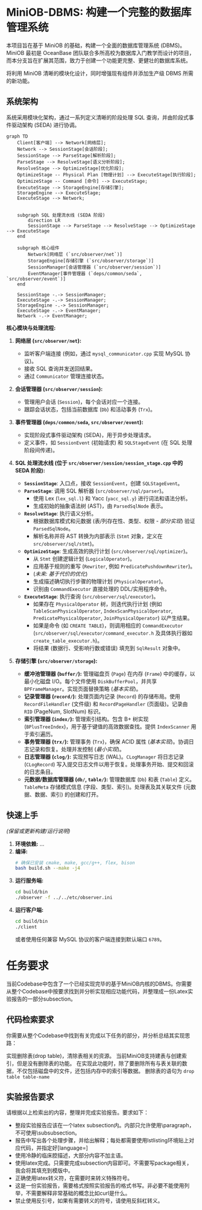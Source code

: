 # MiniOB-DBMS: 构建一个完整的数据库管理系统

本项目旨在基于 MiniOB 的基础，构建一个全面的数据库管理系统 (DBMS)。MiniOB 最初是 OceanBase 团队联合多所高校为数据库入门教学而设计的项目，而本分支旨在扩展其范围，致力于创建一个功能更完整、更健壮的数据库系统。

将利用 MiniOB 清晰的模块化设计，同时增强现有组件并添加生产级 DBMS 所需的新功能。

## 系统架构

系统采用模块化架构，通过一系列定义清晰的阶段处理 SQL 查询，并由阶段式事件驱动架构 (SEDA) 进行协调。

```mermaid
graph TD
    Client[客户端] --> Network[网络层];
    Network --> SessionStage[会话阶段];
    SessionStage --> ParseStage[解析阶段];
    ParseStage --> ResolveStage[语义分析阶段];
    ResolveStage --> OptimizeStage[优化阶段];
    OptimizeStage -- Physical Plan [物理计划] --> ExecuteStage[执行阶段];
    OptimizeStage -- Command [命令] --> ExecuteStage;
    ExecuteStage --> StorageEngine[存储引擎];
    StorageEngine --> ExecuteStage;
    ExecuteStage --> Network;


    subgraph SQL 处理流水线 (SEDA 阶段)
        direction LR
        SessionStage --> ParseStage --> ResolveStage --> OptimizeStage --> ExecuteStage
    end

    subgraph 核心组件
        Network[网络层 (`src/observer/net`)]
        StorageEngine[存储引擎 (`src/observer/storage`)]
        SessionManager[会话管理器 (`src/observer/session`)]
        EventManager[事件管理器 (`deps/common/seda`, `src/observer/event`)]
    end

    SessionStage -.-> SessionManager;
    ExecuteStage -.-> SessionManager;
    StorageEngine -.-> SessionManager;
    ExecuteStage -.-> EventManager;
    Network -.-> EventManager;

```

**核心模块与处理流程:**

1.  **网络层 (`src/observer/net`):**
    *   监听客户端连接 (例如，通过 `mysql_communicator.cpp` 实现 MySQL 协议)。
    *   接收 SQL 查询并发送回结果。
    *   通过 `Communicator` 管理连接状态。

2.  **会话管理器 (`src/observer/session`):**
    *   管理用户会话 (`Session`)，每个会话对应一个连接。
    *   跟踪会话状态，包括当前数据库 (`Db`) 和活动事务 (`Trx`)。

3.  **事件管理器 (`deps/common/seda`, `src/observer/event`):**
    *   实现阶段式事件驱动架构 (SEDA)，用于异步处理请求。
    *   定义事件，如 `SessionEvent` (初始请求) 和 `SQLStageEvent` (在 SQL 处理阶段间传递)。

4.  **SQL 处理流水线 (位于 `src/observer/session/session_stage.cpp` 中的 SEDA 阶段):**
    *   **`SessionStage`**: 入口点，接收 `SessionEvent`，创建 `SQLStageEvent`。
    *   **`ParseStage`**: 调用 SQL 解析器 (`src/observer/sql/parser`)。
        *   使用 Lex (`lex_sql.l`) 和 Yacc (`yacc_sql.y`) 进行词法和语法分析。
        *   生成初始的抽象语法树 (AST)，由 `ParsedSqlNode` 表示。
    *   **`ResolveStage`**: 执行语义分析。
        *   根据数据库模式和元数据 (表/列存在性、类型、权限 - *部分实现*) 验证 `ParsedSqlNode`。
        *   解析名称并将 AST 转换为内部表示 (`Stmt` 对象，定义在 `src/observer/sql/stmt`)。
    *   **`OptimizeStage`**: 生成高效的执行计划 (`src/observer/sql/optimizer`)。
        *   从 `Stmt` 创建逻辑计划 (`LogicalOperator`)。
        *   应用基于规则的重写 (`Rewriter`, 例如 `PredicatePushdownRewriter`)。
        *   (*未来: 基于代价的优化*)
        *   生成描述确切执行步骤的物理计划 (`PhysicalOperator`)。
        *   识别由 `CommandExecutor` 直接处理的 DDL/实用程序命令。
    *   **`ExecuteStage`**: 执行查询 (`src/observer/sql/executor`)。
        *   如果存在 `PhysicalOperator` 树，则迭代执行计划 (例如 `TableScanPhysicalOperator`, `IndexScanPhysicalOperator`, `PredicatePhysicalOperator`, `JoinPhysicalOperator`) 以产生结果。
        *   如果是命令 (如 `CREATE TABLE`)，则调用相应的 `CommandExecutor` (`src/observer/sql/executor/command_executor.h` 及具体执行器如 `create_table_executor.h`)。
        *   将结果 (数据行、受影响行数或错误) 填充到 `SqlResult` 对象中。

5.  **存储引擎 (`src/observer/storage`):**
    *   **缓冲池管理器 (`buffer/`):** 管理磁盘页 (`Page`) 在内存 (`Frame`) 中的缓存，以最小化磁盘 I/O。每个文件使用 `DiskBufferPool`，并共享 `BPFrameManager`。实现页面替换策略 (*基本实现*)。
    *   **记录管理器 (`record/`):** 处理页面内记录 (`Record`) 的存储布局。使用 `RecordFileHandler` (文件级) 和 `RecordPageHandler` (页面级)。记录由 `RID` (PageNum, SlotNum) 标识。
    *   **索引管理器 (`index/`):** 管理索引结构。包含 B+ 树实现 (`BPlusTreeIndex`)，用于基于键值的高效数据查找。提供 `IndexScanner` 用于索引遍历。
    *   **事务管理器 (`trx/`):** 管理事务 (`Trx`)，确保 ACID 属性 (*基本实现*)。协调日志记录和恢复。处理并发控制 (*最小实现*)。
    *   **日志管理器 (`clog/`):** 实现预写日志 (WAL)。`CLogManager` 将日志记录 (`CLogRecord`) 写入提交日志文件以用于恢复。处理事务开始、提交和回滚的日志条目。
    *   **元数据/数据库管理器 (`db/`, `table/`):** 管理数据库 (`Db`) 和表 (`Table`) 定义。`TableMeta` 存储模式信息 (字段、类型、索引)。处理表及其关联文件 (元数据、数据、索引) 的创建和打开。

## 快速上手

*(保留或更新构建/运行说明)*

1.  **环境依赖:** ...
2.  **编译:**
    ```bash
    # 确保已安装 cmake, make, gcc/g++, flex, bison
    bash build.sh --make -j4
    ```
3.  **运行服务端:**
    ```bash
    cd build/bin
    ./observer -f ../../etc/observer.ini
    ```
4.  **运行客户端:**
    ```bash
    cd build/bin
    ./client
    ```
    或者使用任何兼容 MySQL 协议的客户端连接到默认端口 `6789`。

# 任务要求

当前Codebase中包含了一个已经实现完毕的基于MiniOB内核的DBMS。你需要从整个Codebase中按要求找到并分析实现相应功能代码，并整理成一份Latex实验报告的一部分subsection。

## 代码检索要求

你需要从整个Codebase中找到有关完成以下任务的部分，并分析总结其实现思路：

实现删除表(drop table)，清除表相关的资源。
当前MiniOB支持建表与创建索引，但是没有删除表的功能。
在实现此功能时，除了要删除所有与表关联的数据，不仅包括磁盘中的文件，还包括内存中的索引等数据。
删除表的语句为 `drop table table-name`

## 实验报告要求

请根据以上检索出的内容，整理并完成实验报告。要求如下：

- 整段实验报告应该在一个latex subsection内。内部只允许使用\paragraph，不可使用\subsubsection。
- 报告中写出各个处理步骤，并给出解释；每处都需要使用lstlisting环境贴上对应代码，并指定好[language=]
- 使用冷静的临床腔描述，大部分内容不加主语。
- 使用latex完成。只需要完成subsection内容即可。不需要写package相关，我会将其填充到模版中。
- 正确使用latex转义符，在需要时来转义特殊符号。
- 这是一份实验报告，需要格式按照实验报告的格式书写。非必要不能使用列举，不需要解释非常基础的概念比如curl是什么。
- 禁止使用反引号，如果有需要转义的符号，请使用反斜杠转义。
